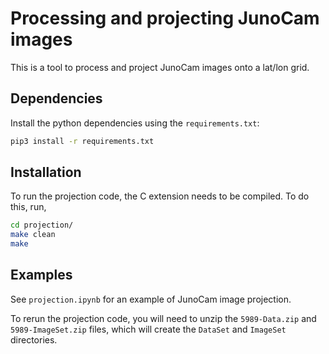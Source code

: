 # Processing and projecting JunoCam images
This is a tool to process and project JunoCam images onto a lat/lon grid. 

## Dependencies
Install the python dependencies using the `requirements.txt`:

```bash
pip3 install -r requirements.txt
```

## Installation
To run the projection code, the C extension needs to be compiled. To do this, run,
```bash
cd projection/
make clean
make
```

## Examples
See `projection.ipynb` for an example of JunoCam image projection.

To rerun the projection code, you will need to unzip the `5989-Data.zip` and `5989-ImageSet.zip`
files, which will create the `DataSet` and `ImageSet` directories. 
